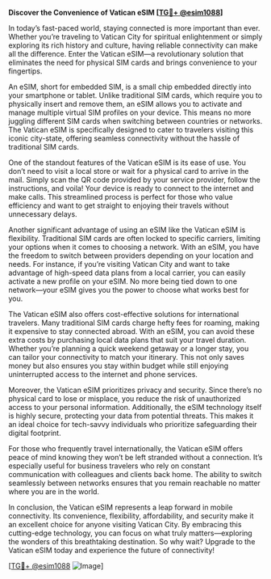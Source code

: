 **Discover the Convenience of Vatican eSIM [[TG💪+ @esim1088](https://t.me/s/esim1088)]**

In today’s fast-paced world, staying connected is more important than ever. Whether you’re traveling to Vatican City for spiritual enlightenment or simply exploring its rich history and culture, having reliable connectivity can make all the difference. Enter the Vatican eSIM—a revolutionary solution that eliminates the need for physical SIM cards and brings convenience to your fingertips.

An eSIM, short for embedded SIM, is a small chip embedded directly into your smartphone or tablet. Unlike traditional SIM cards, which require you to physically insert and remove them, an eSIM allows you to activate and manage multiple virtual SIM profiles on your device. This means no more juggling different SIM cards when switching between countries or networks. The Vatican eSIM is specifically designed to cater to travelers visiting this iconic city-state, offering seamless connectivity without the hassle of traditional SIM cards.

One of the standout features of the Vatican eSIM is its ease of use. You don’t need to visit a local store or wait for a physical card to arrive in the mail. Simply scan the QR code provided by your service provider, follow the instructions, and voila! Your device is ready to connect to the internet and make calls. This streamlined process is perfect for those who value efficiency and want to get straight to enjoying their travels without unnecessary delays.

Another significant advantage of using an eSIM like the Vatican eSIM is flexibility. Traditional SIM cards are often locked to specific carriers, limiting your options when it comes to choosing a network. With an eSIM, you have the freedom to switch between providers depending on your location and needs. For instance, if you’re visiting Vatican City and want to take advantage of high-speed data plans from a local carrier, you can easily activate a new profile on your eSIM. No more being tied down to one network—your eSIM gives you the power to choose what works best for you.

The Vatican eSIM also offers cost-effective solutions for international travelers. Many traditional SIM cards charge hefty fees for roaming, making it expensive to stay connected abroad. With an eSIM, you can avoid these extra costs by purchasing local data plans that suit your travel duration. Whether you’re planning a quick weekend getaway or a longer stay, you can tailor your connectivity to match your itinerary. This not only saves money but also ensures you stay within budget while still enjoying uninterrupted access to the internet and phone services.

Moreover, the Vatican eSIM prioritizes privacy and security. Since there’s no physical card to lose or misplace, you reduce the risk of unauthorized access to your personal information. Additionally, the eSIM technology itself is highly secure, protecting your data from potential threats. This makes it an ideal choice for tech-savvy individuals who prioritize safeguarding their digital footprint.

For those who frequently travel internationally, the Vatican eSIM offers peace of mind knowing they won’t be left stranded without a connection. It’s especially useful for business travelers who rely on constant communication with colleagues and clients back home. The ability to switch seamlessly between networks ensures that you remain reachable no matter where you are in the world.

In conclusion, the Vatican eSIM represents a leap forward in mobile connectivity. Its convenience, flexibility, affordability, and security make it an excellent choice for anyone visiting Vatican City. By embracing this cutting-edge technology, you can focus on what truly matters—exploring the wonders of this breathtaking destination. So why wait? Upgrade to the Vatican eSIM today and experience the future of connectivity!

[[TG💪+ @esim1088](https://t.me/s/esim1088) ![Image](https://i.postimg.cc/Y0z9fWf4/image.png)]